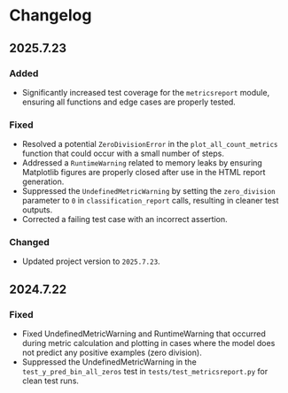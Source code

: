 # Changelog

## 2025.7.23

### Added

-   Significantly increased test coverage for the `metricsreport` module, ensuring all functions and edge cases are properly tested.

### Fixed

-   Resolved a potential `ZeroDivisionError` in the `plot_all_count_metrics` function that could occur with a small number of steps.
-   Addressed a `RuntimeWarning` related to memory leaks by ensuring Matplotlib figures are properly closed after use in the HTML report generation.
-   Suppressed the `UndefinedMetricWarning` by setting the `zero_division` parameter to `0` in `classification_report` calls, resulting in cleaner test outputs.
-   Corrected a failing test case with an incorrect assertion.

### Changed

-   Updated project version to `2025.7.23`.

## 2024.7.22

### Fixed

- Fixed UndefinedMetricWarning and RuntimeWarning that occurred during metric calculation and plotting in cases where the model does not predict any positive examples (zero division).
- Suppressed the UndefinedMetricWarning in the `test_y_pred_bin_all_zeros` test in `tests/test_metricsreport.py` for clean test runs.